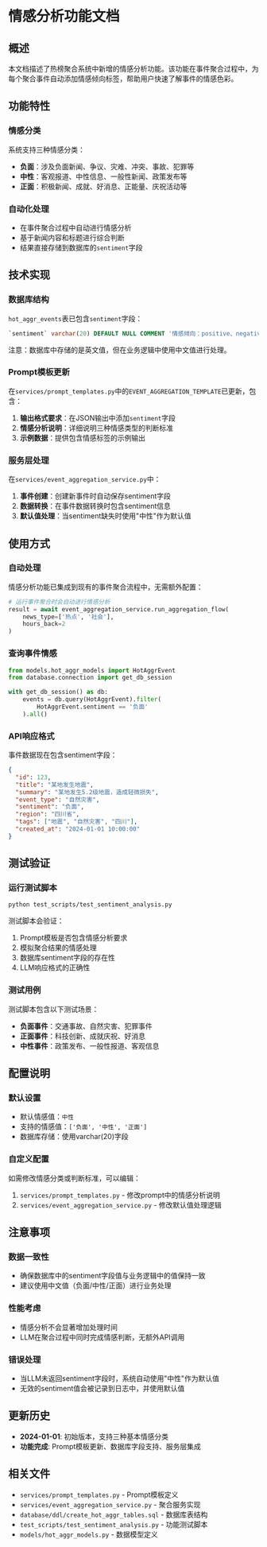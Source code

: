 # 情感分析功能文档

## 概述

本文档描述了热榜聚合系统中新增的情感分析功能。该功能在事件聚合过程中，为每个聚合事件自动添加情感倾向标签，帮助用户快速了解事件的情感色彩。

## 功能特性

### 情感分类

系统支持三种情感分类：

- **负面**：涉及负面新闻、争议、灾难、冲突、事故、犯罪等
- **中性**：客观报道、中性信息、一般性新闻、政策发布等  
- **正面**：积极新闻、成就、好消息、正能量、庆祝活动等

### 自动化处理

- 在事件聚合过程中自动进行情感分析
- 基于新闻内容和标题进行综合判断
- 结果直接存储到数据库的`sentiment`字段

## 技术实现

### 数据库结构

`hot_aggr_events`表已包含`sentiment`字段：

```sql
`sentiment` varchar(20) DEFAULT NULL COMMENT '情感倾向：positive、negative、neutral'
```

注意：数据库中存储的是英文值，但在业务逻辑中使用中文值进行处理。

### Prompt模板更新

在`services/prompt_templates.py`中的`EVENT_AGGREGATION_TEMPLATE`已更新，包含：

1. **输出格式要求**：在JSON输出中添加`sentiment`字段
2. **情感分析说明**：详细说明三种情感类型的判断标准
3. **示例数据**：提供包含情感标签的示例输出

### 服务层处理

在`services/event_aggregation_service.py`中：

1. **事件创建**：创建新事件时自动保存sentiment字段
2. **数据转换**：在事件数据转换时包含sentiment信息
3. **默认值处理**：当sentiment缺失时使用"中性"作为默认值

## 使用方式

### 自动处理

情感分析功能已集成到现有的事件聚合流程中，无需额外配置：

```python
# 运行事件聚合时会自动进行情感分析
result = await event_aggregation_service.run_aggregation_flow(
    news_type=['热点', '社会'],
    hours_back=2
)
```

### 查询事件情感

```python
from models.hot_aggr_models import HotAggrEvent
from database.connection import get_db_session

with get_db_session() as db:
    events = db.query(HotAggrEvent).filter(
        HotAggrEvent.sentiment == '负面'
    ).all()
```

### API响应格式

事件数据现在包含sentiment字段：

```json
{
  "id": 123,
  "title": "某地发生地震",
  "summary": "某地发生5.2级地震，造成轻微损失",
  "event_type": "自然灾害",
  "sentiment": "负面",
  "region": "四川省",
  "tags": ["地震", "自然灾害", "四川"],
  "created_at": "2024-01-01 10:00:00"
}
```

## 测试验证

### 运行测试脚本

```bash
python test_scripts/test_sentiment_analysis.py
```

测试脚本会验证：

1. Prompt模板是否包含情感分析要求
2. 模拟聚合结果的情感处理
3. 数据库sentiment字段的存在性
4. LLM响应格式的正确性

### 测试用例

测试脚本包含以下测试场景：

- **负面事件**：交通事故、自然灾害、犯罪事件
- **正面事件**：科技创新、成就庆祝、好消息
- **中性事件**：政策发布、一般性报道、客观信息

## 配置说明

### 默认设置

- 默认情感值：`中性`
- 支持的情感值：`['负面', '中性', '正面']`
- 数据库存储：使用varchar(20)字段

### 自定义配置

如需修改情感分类或判断标准，可以编辑：

1. `services/prompt_templates.py` - 修改prompt中的情感分析说明
2. `services/event_aggregation_service.py` - 修改默认值处理逻辑

## 注意事项

### 数据一致性

- 确保数据库中的sentiment字段值与业务逻辑中的值保持一致
- 建议使用中文值（负面/中性/正面）进行业务处理

### 性能考虑

- 情感分析不会显著增加处理时间
- LLM在聚合过程中同时完成情感判断，无额外API调用

### 错误处理

- 当LLM未返回sentiment字段时，系统自动使用"中性"作为默认值
- 无效的sentiment值会被记录到日志中，并使用默认值

## 更新历史

- **2024-01-01**: 初始版本，支持三种基本情感分类
- **功能完成**: Prompt模板更新、数据库字段支持、服务层集成

## 相关文件

- `services/prompt_templates.py` - Prompt模板定义
- `services/event_aggregation_service.py` - 聚合服务实现
- `database/ddl/create_hot_aggr_tables.sql` - 数据库表结构
- `test_scripts/test_sentiment_analysis.py` - 功能测试脚本
- `models/hot_aggr_models.py` - 数据模型定义